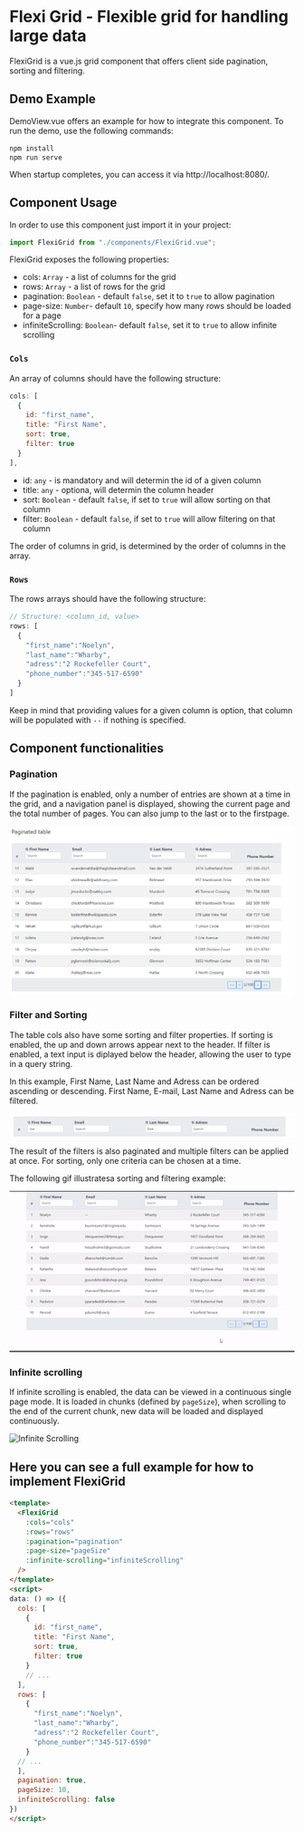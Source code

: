 # Flexi Grid - Flexible grid for handling large data
FlexiGrid is a vue.js grid component that offers client side pagination, sorting and filtering.


## Demo Example 
DemoView.vue offers an example for how to integrate this component.
To run the demo, use the following commands:

```
npm install
npm run serve
```

When startup completes, you can access it via http://localhost:8080/.

## Component Usage

In order to use this component just import it in your project:

```js
import FlexiGrid from "./components/FlexiGrid.vue";
```

<!--
```js
<template>
``` -->

FlexiGrid exposes the following properties:

* cols: `Array` - a list of columns for the grid 
* rows: `Array` - a list of rows for the grid
* pagination: `Boolean` - default `false`, set it to `true` to allow pagination
* page-size: `Number`- default `10`, specify how many rows should be loaded for a page
* infiniteScrolling: `Boolean`- default `false`, set it to `true` to allow infinite scrolling


### `Cols`
An array of columns should have the following structure:
```js
cols: [
  {
    id: "first_name",
    title: "First Name",
    sort: true,
    filter: true
  }
],
```
* id: `any` - is mandatory and will determin the id of a given column
* title: `any` - optiona, will determin the column header
* sort: `Boolean` - default `false`, if set to `true` will allow sorting on that column
* filter: `Boolean` - default `false`, if set to `true` will allow filtering on that column

The order of columns in grid, is determined by the order of columns in the array.

### `Rows`
The rows arrays should have the following structure:
```js
// Structure: <column_id, value>
rows: [
  {
    "first_name":"Noelyn",
    "last_name":"Wharby",
    "adress":"2 Rockefeller Court",
    "phone_number":"345-517-6590"
  }
]
```
Keep in mind that providing values for a given column is option, that column will be populated with  `--` if nothing is specified.

## Component functionalities

### Pagination

If the pagination is enabled, only a number of entries are shown at a time in the grid, and a navigation panel is displayed, showing the current page and the total number of pages. 
You can also jump to the last or to the firstpage.

![Pagination](src/assets/images/pagination.PNG)

### Filter and Sorting

The table cols also have some sorting and filter properties. If sorting is enabled, the up and down arrows appear next to the header. If filter is enabled, a text input is diplayed below the header, allowing the user to type in a query string.

In this example, First Name, Last Name and Adress can be ordered ascending or descending. First Name, E-mail, Last Name and Adress can be filtered. 

![Headers with filer and sort properties](src/assets/images/sortfilter.PNG)

The result of the filters is also paginated and multiple filters can be applied at once. For sorting, only one criteria can be chosen at a time. 

The following gif illustratesa sorting and filtering example:

![Filter and sort example](src/assets/images/filter-sort.gif)


### Infinite scrolling

If infinite scrolling is enabled, the data can be viewed in a continuous single page mode. It is loaded in chunks (defined by `pageSize`), when scrolling to the end of the current chunk, new data will be loaded and displayed continuously.

![Infinite Scrolling](src/assets/images/infinite-scroll.gif)

## Here you can see a full example for how to implement FlexiGrid
```html
<template>
  <FlexiGrid
    :cols="cols" 
    :rows="rows" 
    :pagination="pagination" 
    :page-size="pageSize"
    :infinite-scrolling="infiniteScrolling"
  />
</template>
<script>
data: () => ({
  cols: [
    {
      id: "first_name",
      title: "First Name",
      sort: true,
      filter: true
    }
    // ...
  ],
  rows: [
    {
      "first_name":"Noelyn",
      "last_name":"Wharby",
      "adress":"2 Rockefeller Court",
      "phone_number":"345-517-6590"
    }
  // ...
  ],
  pagination: true,
  pageSize: 10,
  infiniteScrolling: false
})
</script>
```